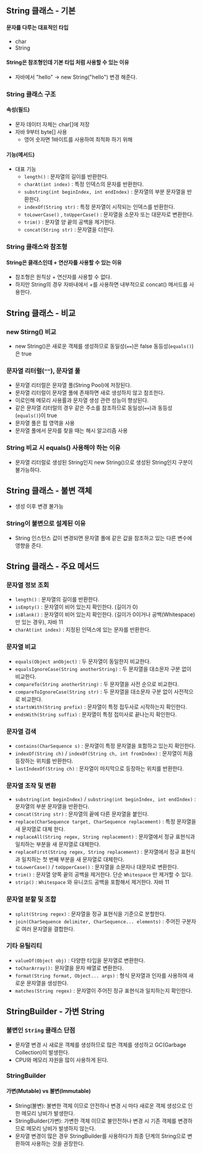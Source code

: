 ## String 클래스 - 기본
#### 문자를 다루는 대표적인 타입
- char
- String

#### String은 참조형인데 기본 타입 처럼 사용할 수 있는 이유
- 자바에서 "hello" -> new String("hello") 변경 해준다.

### String 클래스 구조
#### 속성(필드)
- 문자 데이터 자체는 char[]에 저장
- 자바 9부터 byte[] 사용
  - 영어 숫자면 1바이트를 사용하여 최적화 하기 위해

#### 기능(메서드)
- 대표 기능
  - `length()` : 문자열의 길이를 반환한다.
  - `charAt(int index)` : 특정 인덱스의 문자를 반환한다.
  - `substring(int beginIndex, int endIndex)` : 문자열의 부분 문자열을 반환한다.
  - `indexOf(String str)` : 특정 문자열이 시작되는 인덱스를 반환한다.
  - `toLowerCase()` , `toUpperCase()` : 문자열을 소문자 또는 대문자로 변환한다.
  - `trim()` : 문자열 양 끝의 공백을 제거한다.
  - `concat(String str)` : 문자열을 더한다.

### String 클래스와 참조형
#### String은 클래스인데 + 연산자를 사용할 수 있는 이유
- 참조형은 원칙상 + 연산자를 사용할 수 없다.
- 하지만 String의 경우 자바내에서 +를 사용하면 내부적으로 concat() 메서드를 사용한다.

## String 클래스 - 비교
### new Stirng() 비교
- new String()은 새로운 객체를 생성하므로 동일성(`==`)은 false 동등성(`equals()`)은 true

### 문자열 리터럴(`""`), 문자열 풀
- 문자열 리터럴은 문자열 풀(String Pool)에 저장된다.
- 문자열 리터럴이 문자열 풀에 존재하면 새로 생성하지 않고 참조한다.
- 이로인해 메모리 사용률과 문자열 생성 관련 성능이 향상된다.
- 같은 문자열 리터럴의 경우 같은 주소를 참조하므로 동일성(`==`)과 동등성(`equals()`)이 true
- 문자열 풀은 힙 영역을 사용
- 문자열 풀에서 문자를 찾을 때는 해시 알고리즘 사용

### String 비교 시 equals() 사용해야 하는 이유
- 문자열 리터럴로 생성된 String인지 new String()으로 생성된 String인지 구분이 불가능하다.

## String 클래스 - 불변 객체
- 생성 이후 변경 불가능

### String이 불변으로 설계된 이유
- String 인스턴스 값이 변경되면 문자열 풀에 같은 값을 참조하고 있는 다른 변수에 영향을 준다.

## String 클래스 - 주요 메서드
### 문자열 정보 조회
- `length()` : 문자열의 길이를 반환한다.
- `isEmpty()` : 문자열이 비어 있는지 확인한다. (길이가 0)
- `isBlank()` : 문자열이 비어 있는지 확인한다. (길이가 0이거나 공백(Whitespace)만 있는 경우), 자바 11
- `charAt(int index)` : 지정된 인덱스에 있는 문자를 반환한다.

### 문자열 비교
- `equals(Object anObject)` : 두 문자열이 동일한지 비교한다.
- `equalsIgnoreCase(String anotherString)` : 두 문자열을 대소문자 구분 없이 비교한다.
- `compareTo(String anotherString)` : 두 문자열을 사전 순으로 비교한다.
- `compareToIgnoreCase(String str)` : 두 문자열을 대소문자 구분 없이 사전적으로 비교한다.
- `startsWith(String prefix)` : 문자열이 특정 접두사로 시작하는지 확인한다.
- `endsWith(String suffix)` : 문자열이 특정 접미사로 끝나는지 확인한다.

### 문자열 검색
- `contains(CharSequence s)` : 문자열이 특정 문자열을 포함하고 있는지 확인한다.
- `indexOf(String ch)` / `indexOf(String ch, int fromIndex)` : 문자열이 처음 등장하는 위치를 반환한다.
- `lastIndexOf(String ch)` : 문자열이 마지막으로 등장하는 위치를 반환한다.

### 문자열 조작 및 변환
- `substring(int beginIndex)` / `substring(int beginIndex, int endIndex)` : 문자열의 부분 문자열을 반환한다.
- `concat(String str)` : 문자열의 끝에 다른 문자열을 붙인다.
- `replace(CharSequence target, CharSequence replacement)` : 특정 문자열을 새 문자열로 대체 한다.
- `replaceAll(String regex, String replacement)` : 문자열에서 정규 표현식과 일치하는 부분을 새 문자열로 대체한다.
- `replaceFirst(String regex, String replacement)` : 문자열에서 정규 표현식과 일치하는 첫 번째 부분을 새 문자열로 대체한다.
- `toLowerCase()` / `toUpperCase()` : 문자열을 소문자나 대문자로 변환한다.
- `trim()` : 문자열 양쪽 끝의 공백을 제거한다. 단순 `Whitespace` 만 제거할 수 있다.
- `strip()` : `Whitespace` 와 유니코드 공백을 포함해서 제거한다. 자바 11

### 문자열 분할 및 조합
- `split(String regex)` : 문자열을 정규 표현식을 기준으로 분할한다.
- `join(CharSequence delimiter, CharSequence... elements)` : 주어진 구분자로 여러 문자열을 결합한다.

### 기타 유틸리티
- `valueOf(Object obj)` : 다양한 타입을 문자열로 변환한다.
- `toCharArray():` 문자열을 문자 배열로 변환한다.
- `format(String format, Object... args)` : 형식 문자열과 인자를 사용하여 새로운 문자열을 생성한다.
- `matches(String regex)` : 문자열이 주어진 정규 표현식과 일치하는지 확인한다.

## StringBuilder - 가변 String
### 불변인 `String` 클래스 단점
- 문자열 변경 시 새로운 객체를 생성하므로 많은 객체를 생성하고 GC(Garbage Collection)이 발생한다.
- CPU와 메모리 자원을 많이 사용하게 된다.

### StringBuilder
#### 가변(Mutable) vs 불변(Immutable)
- String(불변): 불변한 객체 이므로 안전하나 변경 시 마다 새로운 객체 생성으로 인한 메모리 낭비가 발생한다.
- StringBuilder(가변): 가변한 객체 이므로 불안전하나 변경 시 기존 객체를 변경하므로 메모리 낭비가 발생하지 않는다.
- 문자열 변경이 많은 경우 StringBuilder를 사용하다가 최종 단계의 String으로 변환하여 사용하는 것을 권장한다.
